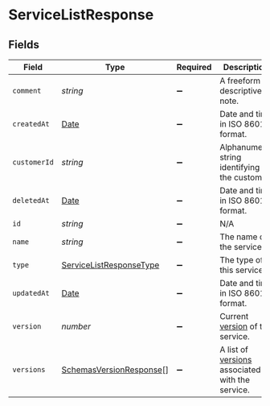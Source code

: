 # ServiceListResponse


## Fields

| Field                                                                                         | Type                                                                                          | Required                                                                                      | Description                                                                                   | Example                                                                                       |
| --------------------------------------------------------------------------------------------- | --------------------------------------------------------------------------------------------- | --------------------------------------------------------------------------------------------- | --------------------------------------------------------------------------------------------- | --------------------------------------------------------------------------------------------- |
| `comment`                                                                                     | *string*                                                                                      | :heavy_minus_sign:                                                                            | A freeform descriptive note.                                                                  |                                                                                               |
| `createdAt`                                                                                   | [Date](https://developer.mozilla.org/en-US/docs/Web/JavaScript/Reference/Global_Objects/Date) | :heavy_minus_sign:                                                                            | Date and time in ISO 8601 format.                                                             | 2020-04-09T18:14:30Z                                                                          |
| `customerId`                                                                                  | *string*                                                                                      | :heavy_minus_sign:                                                                            | Alphanumeric string identifying the customer.                                                 | x4xCwxxJxGCx123Rx5xTx                                                                         |
| `deletedAt`                                                                                   | [Date](https://developer.mozilla.org/en-US/docs/Web/JavaScript/Reference/Global_Objects/Date) | :heavy_minus_sign:                                                                            | Date and time in ISO 8601 format.                                                             | 2020-04-09T18:14:30Z                                                                          |
| `id`                                                                                          | *string*                                                                                      | :heavy_minus_sign:                                                                            | N/A                                                                                           | SU1Z0isxPaozGVKXdv0eY                                                                         |
| `name`                                                                                        | *string*                                                                                      | :heavy_minus_sign:                                                                            | The name of the service.                                                                      | test-service                                                                                  |
| `type`                                                                                        | [ServiceListResponseType](../../models/shared/servicelistresponsetype.md)                     | :heavy_minus_sign:                                                                            | The type of this service.                                                                     |                                                                                               |
| `updatedAt`                                                                                   | [Date](https://developer.mozilla.org/en-US/docs/Web/JavaScript/Reference/Global_Objects/Date) | :heavy_minus_sign:                                                                            | Date and time in ISO 8601 format.                                                             | 2020-04-09T18:14:30Z                                                                          |
| `version`                                                                                     | *number*                                                                                      | :heavy_minus_sign:                                                                            | Current [version](/reference/api/services/version/) of the service.                           |                                                                                               |
| `versions`                                                                                    | [SchemasVersionResponse](../../models/shared/schemasversionresponse.md)[]                     | :heavy_minus_sign:                                                                            | A list of [versions](/reference/api/services/version/) associated with the service.           |                                                                                               |